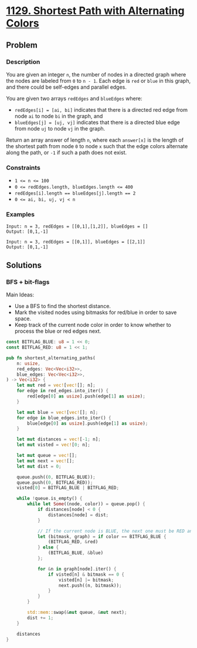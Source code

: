 # [1129. Shortest Path with Alternating Colors](https://leetcode.com/problems/shortest-path-with-alternating-colors/)

## Problem

### Description

You are given an integer `n`, the number of nodes in a directed graph where the
nodes are labeled from `0` to `n - 1`. Each edge is `red` or `blue` in this
graph, and there could be self-edges and parallel edges.

You are given two arrays `redEdges` and `blueEdges` where:

* `redEdges[i] = [ai, bi]` indicates that there is a directed red edge from
  node `ai` to node `bi` in the graph, and
* `blueEdges[j] = [uj, vj]` indicates that there is a directed blue edge from
  node `uj` to node `vj` in the graph.

Return an array answer of length `n`, where each `answer[x]` is the length of
the shortest path from node `0` to node `x` such that the edge colors alternate
along the path, or `-1` if such a path does not exist.

### Constraints

* `1 <= n <= 100`
* `0 <= redEdges.length, blueEdges.length <= 400`
* `redEdges[i].length == blueEdges[j].length == 2`
* `0 <= ai, bi, uj, vj < n`

### Examples

```text
Input: n = 3, redEdges = [[0,1],[1,2]], blueEdges = []
Output: [0,1,-1]
```

```text
Input: n = 3, redEdges = [[0,1]], blueEdges = [[2,1]]
Output: [0,1,-1]
```

## Solutions

### BFS + bit-flags

Main Ideas:

* Use a BFS to find the shortest distance.
* Mark the visited nodes using bitmasks for red/blue in order to save space.
* Keep track of the current node color in order to know whether to process the
  blue or red edges next.

```rust
const BITFLAG_BLUE: u8 = 1 << 0;
const BITFLAG_RED: u8 = 1 << 1;

pub fn shortest_alternating_paths(
    n: usize,
    red_edges: Vec<Vec<i32>>,
    blue_edges: Vec<Vec<i32>>,
) -> Vec<i32> {
    let mut red = vec![vec![]; n];
    for edge in red_edges.into_iter() {
        red[edge[0] as usize].push(edge[1] as usize);
    }

    let mut blue = vec![vec![]; n];
    for edge in blue_edges.into_iter() {
        blue[edge[0] as usize].push(edge[1] as usize);
    }

    let mut distances = vec![-1; n];
    let mut visted = vec![0; n];

    let mut queue = vec![];
    let mut next = vec![];
    let mut dist = 0;

    queue.push((0, BITFLAG_BLUE));
    queue.push((0, BITFLAG_RED));
    visted[0] = BITFLAG_BLUE | BITFLAG_RED;

    while !queue.is_empty() {
        while let Some((node, color)) = queue.pop() {
            if distances[node] < 0 {
                distances[node] = dist;
            }

            // If the current node is BLUE, the next one must be RED and vice-versa
            let (bitmask, graph) = if color == BITFLAG_BLUE {
                (BITFLAG_RED, &red)
            } else {
                (BITFLAG_BLUE, &blue)
            };

            for &n in graph[node].iter() {
                if visted[n] & bitmask == 0 {
                    visted[n] |= bitmask;
                    next.push((n, bitmask));
                }
            }
        }

        std::mem::swap(&mut queue, &mut next);
        dist += 1;
    }

    distances
}
```